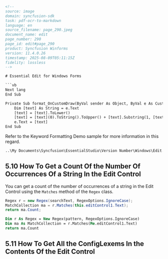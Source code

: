 ```html
<!-- 
source: image
domain: syncfusion-sdk
task: pdf-ocr-to-markdown
language: en
source_filename: page_290.jpeg
document_name: edit
page_number: 290
page_id: edit#page_290
product: Syncfusion Winforms
version: 11.4.0.26
timestamp: 2025-08-09T05:11:15Z
fidelity: lossless
-->

# Essential Edit for Windows Forms

```vb
Next lang
End Sub

Private Sub format_OnCustomDraw(ByVal sender As Object, ByVal e As CustomSnippetDrawEventArgs)
	Dim [text] As String = e.Text
	[text] = [text].ToLower()
	[text] = [text](0).ToString().ToUpper() + [text].Substring(1, [text].Length - 1)
	e.Text = [text]
End Sub
```

Refer to the Keyword Formatting Demo sample for more information in this regard.

```vb
..\My Documents\Syncfusion\EssentialStudio\Version Number\Windows\Edit.Windows\Samples\2.0\Text Formatting\KeywordFormattingDemo
```

## 5.10 How To Get a Count Of the Number Of Occurrences Of a String In the Edit Control

You can get a count of the number of occurrences of a string in the Edit Control using the `Matches` method of the `Regex` class.

```csharp
Regex r = new Regex(searchText, RegexOptions.IgnoreCase);
MatchCollection ma = r.Matches(this.editControl1.Text);
return ma.Count;
```

```vb
Dim r As Regex = New Regex(pattern, RegexOptions.IgnoreCase)
Dim ma As MatchCollection = r.Matches(Me.editControl1.Text)
return ma.Count
```

## 5.11 How To Get All the ConfigLexems In the Contents Of the Edit Control

## </br>

## </br>

## </br>

## </br>

## </br>

## </br>

## </br>

## </br>

## </br>

## </br>

## </br>

## </br>

## </br>

## </br>

## </br>

## </br>

## </br>

## </br>

## </br>

## </br>

## </br>

## </br>

## </br>

## </br>

## </br>

## </br>

## </br>

## </br>

## </br>

## </br>

## </br>

## </br>

## </br>

## </br>

## </br>

## </br>

## </br>

## </br>

## </br>

## </br>

## </br>

## </br>

## </br>

## </br>

## </br>

## </br>

## </br>

## </br>

## </br>

## </br>

## </br>

## </br>

## </br>

## </br>

## </br>

## </br>

## </br>

## </br>

## </br>

## </br>

## </br>

## </br>

## </br>

## </br>

## </br>

## </br>

## </br>

## </br>

## </br>

## </br>

## </br>

## </br>

## </br>

## </br>

## </br>

## </br>

## </br>

## </br>

## </br>

## </br>

## </br>

## </br>

## </br>

## </br>

## </br>

## </br>

## </br>

## </br>

## </br>

## </br>

## </br>

## </br>

## </br>

## </br>

## </br>

## </br>

## </br>

## </br>

## </br>

## </br>

## </br>

## </br>

## </br>

## </br>

## </br>

## </br>

## </br>

## </br>

## </br>

## </br>

## </br>

## </br>

## </br>

## </br>

## </br>

## </br>

## </br>

## </br>

## </br>

## </br>

## </br>

## </br>

## </br>

## </br>

## </br>

## </br>

## </br>

## </br>

## </br>

## </br>

## </br>

## </br>

## </br>

## </br>

## </br>

## </br>

## </br>

## </br>

## </br>

## </br>

## </br>

## </br>

## </br>

## </br>

## </br>

## </br>

## </br>

## </br>

## </br>

## </br>

## </br>

## </br>

## </br>

## </br>

## </br>

## </br>

## </br>

## </br>

## </br>

## </br>

## </br>

## </br>

## </br>

## </br>

## </br>

## </br>

## </br>

## </br>

## </br>

## </br>

## </br>

## </br>

## </br>

## </br>

## </br>

## </br>

## </br>

## </br>

## </br>

## </br>

## </br>

## </br>

## </br>

## </br>

## </br>

## </br>

## </br>

## </br>

## </br>

## </br>

## </br>

## </br>

## </br>

## </br>

## </br>

## </br>

## </br>

## </br>

## </br>

## </br>

## </br>

## </br>

## </br>

## </br>

## </br>

## </br>

## </br>

## </br>

## </br>

## </br>

## </br>

## </br>

## </br>

## </br>

## </br>

## </br>

## </br>

## </br>

## </br>

## </br>

## </br>

## </br>

## </br>

## </br>

## </br>

## </br>

## </br>

## </br>

## </br>

## </br>

## </br>

## </br>

## </br>

## </br>

## </br>

## </br>

## </br>

## </br>

## </br>

## </br>

## </br>

## </br>

## </br>

## </br>

## </br>

## </br>

## </br>

## </br>

## </br>

## </br>

## </br>

## </br>

## </br>

## </br>

## </br>

## </br>

## </br>

## </br>

## </br>

## </br>

## </br>

## </br>

## </br>

## </br>

## </br>

## </br>

## </br>

## </br>

## </br>

## </br>

## </br>

## </br>

## </br>

## </br>

## </br>

## </br>

## </br>

## </br>

## </br>

## </br>

## </br>

## </br>

## </br>

## </br>

## </br>

## </br>

## </br>

## </br>

## </br>

## </br>

## </br>

## </br>

## </br>

## </br>

## </br>

## </br>

## </br>

## </br>

## </br>

## </br>

## </br>

## </br>

## </br>

## </br>

## </br>

## </br>

## </br>

## </br>

## </br>

## </br>

## </br>

## </br>

## </br>

## </br>

## </br>

## </br>

## </br>

## </br>

## </br>

## </br>

## </br>

## </br>

## </br>

## </br>

## </br>

## </br>

## </br>

## </br>

## </br>

## </br>

## </br>

## </br>

## </br>

## </br>

## </br>

## </br>

## </br>

## </br>

## </br>

## </br>

## </br>

## </br>

## </br>

## </br>

## </br>

## </br>

## </br>

## </br>

## </br>

## </br>

## </br>

## </br>

## </br>

## </br>

## </br>

## </br>

## </br>

## </br>

## </br>

## </br>

## </br>

## </br>

## </br>

## </br>

## </br>

## </br>

## </br>

## </br>

## </br>

## </br>

## </br>

## </br>

## </br>

## </br>

## </br>

## </br>

## </br>

## </br>

## </br>

## </br>

## </br>

## </br>

## </br>

## </br>

## </br>

## </br>

## </br>

## </br>

## </br>

## </br>

## </br>

## </br>

## </br>

## </br>

## </br>

## </br>

## </br>

## </br>

## </br>

## </br>

## </br>

## </br>

## </br>

## </br>

## </br>

## </br>

## </br>

## </br>

## </br>

## </br>

## </br>

## </br>

## </br>

## </br>

## </br>

## </br>

## </br>

## </br>

## </br>

## </br>

## </br>

## </br>

## </br>

## </br>

## </br>

## </br>

## </br>

## </br>

## </br>

## </br>

## </br>

## </br>

## </br>

## </br>

## </br>

## </br>

## </br>

## </br>

## </br>

## </br>

## </br>

## </br>

## </br>

## </br>

## </br>

## </br>

## </br>

## </br>

## </br>

## </br>

## </br>

## </br>

## </br>
```

<!-- tags: [Winforms, Essential Edit, Regex, Count, Occurrences, ConfigLexems, Text Formatting, Keyword Formatting, Syncfusion] keywords: [Occurrence, String, Edit Control, ConfigLexems, Text Formatting, Keyword Formatting, Matches, Regex, Syncfusion, Winforms, Count, SearchText, IgnoreCase, MatchCollection, Edit Control] -->